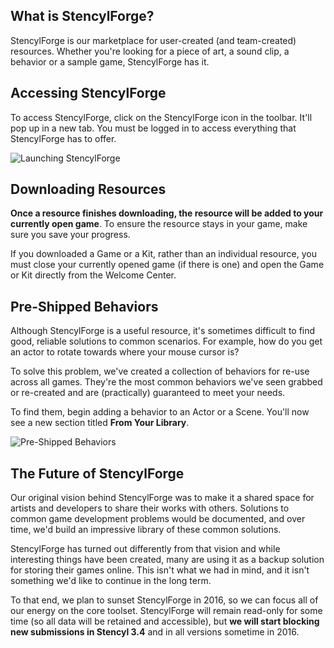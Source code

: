 ## What is StencylForge?

StencylForge is our marketplace for user-created (and team-created) resources. Whether you're looking for a piece of art, a sound clip, a behavior or a sample game, StencylForge has it.
 

## Accessing StencylForge

To access StencylForge, click on the StencylForge icon in the toolbar. It'll pop up in a new tab. You must be logged in to access everything that StencylForge has to offer.

![Launching StencylForge](https://static.stencyl.com/help/images/HowToDownloadResources1.png)


## Downloading Resources

**Once a resource finishes downloading, the resource will be added to your currently open game**. To ensure the resource stays in your game, make sure you save your progress.

If you downloaded a Game or a Kit, rather than an individual resource, you must close your currently opened game (if there is one) and open the Game or Kit directly from the Welcome Center.

 
## Pre-Shipped Behaviors

Although StencylForge is a useful resource, it's sometimes difficult to find good, reliable solutions to common scenarios. For example, how do you get an actor to rotate towards where your mouse cursor is?

To solve this problem, we've created a collection of behaviors for re-use across all games. They're the most common behaviors we've seen grabbed or re-created and are (practically) guaranteed to meet your needs.

To find them, begin adding a behavior to an Actor or a Scene. You'll now see a new section titled **From Your Library**.

![Pre-Shipped Behaviors](http://blog.stencyl.com/wp-content/uploads/2012/02/Screen-shot-2012-02-06-at-9.02.23-AM.png)


## The Future of StencylForge

Our original vision behind StencylForge was to make it a shared space for artists and developers to share their works with others. Solutions to common game development problems would be documented, and over time, we'd build an impressive library of these common solutions.

StencylForge has turned out differently from that vision and while interesting things have been created, many are using it as a backup solution for storing their games online. This isn't what we had in mind, and it isn't something we'd like to continue in the long term.

To that end, we plan to sunset StencylForge in 2016, so we can focus all of our energy on the core toolset. StencylForge will remain read-only for some time (so all data will be retained and accessible), but **we will start blocking new submissions in Stencyl 3.4** and in all versions sometime in 2016.
